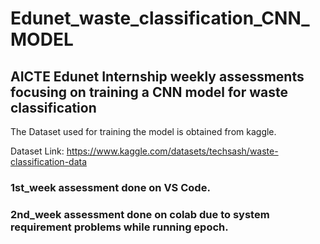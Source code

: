 # Edunet_waste_classification_CNN_MODEL

## AICTE Edunet Internship weekly assessments focusing on training a CNN model for waste classification
The  Dataset used for training the model is obtained from kaggle.

Dataset Link: https://www.kaggle.com/datasets/techsash/waste-classification-data

### 1st_week assessment done on VS Code.
### 2nd_week assessment done on colab due to system requirement problems while running epoch.

